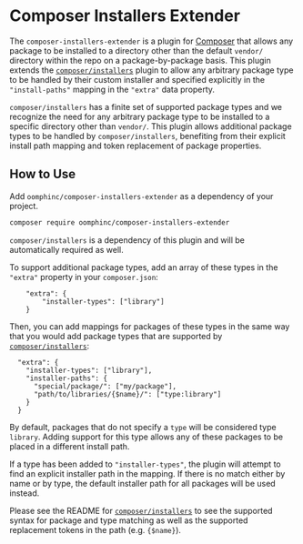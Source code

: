 # Composer Installers Extender

The `composer-installers-extender` is a plugin for [Composer](https://getcomposer.org/) that allows
any package to be installed to a directory other than the default `vendor/` directory within
the repo on a package-by-package basis. This plugin extends the [`composer/installers`](https://github.com/composer/installers)
plugin to allow any arbitrary package type to be handled by their custom installer and specified explicitly in the
`"install-paths"` mapping in the `"extra"` data property.

`composer/installers` has a finite set of supported package types and we recognize the need for
any arbitrary package type to be installed to a specific directory other than `vendor/`. This plugin
allows additional package types to be handled by `composer/installers`, benefiting from their explicit install path
mapping and token replacement of package properties.

## How to Use
Add `oomphinc/composer-installers-extender` as a dependency of your project.
```sh
composer require oomphinc/composer-installers-extender
```
`composer/installers` is a dependency of this plugin and will be automatically required as well.

To support additional package types, add an array of these types in the `"extra"` property in your `composer.json`:
```
	"extra": {
		"installer-types": ["library"]
	}
```
Then, you can add mappings for packages of these types in the same way that you would add package types
that are supported by [`composer/installers`](https://github.com/composer/installers#custom-install-paths):
```
  "extra": {
    "installer-types": ["library"],
    "installer-paths": {
      "special/package/": ["my/package"],
      "path/to/libraries/{$name}/": ["type:library"]
    }
  }
```
By default, packages that do not specify a `type` will be considered type `library`. Adding support for this type
allows any of these packages to be placed in a different install path.

If a type has been added to `"installer-types"`, the plugin will attempt to find an explicit installer path in the mapping.
If there is no match either by name or by type, the default installer path for all packages will be used instead.

Please see the README for [`composer/installers`](https://github.com/composer/installers) to see the supported
syntax for package and type matching as well as the supported replacement tokens in the path (e.g. `{$name}`).
